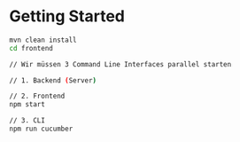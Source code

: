 # Getting Started

```bash
mvn clean install
cd frontend

// Wir müssen 3 Command Line Interfaces parallel starten

// 1. Backend (Server)

// 2. Frontend
npm start

// 3. CLI
npm run cucumber
```
